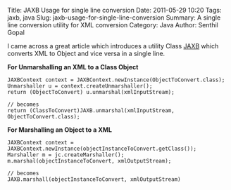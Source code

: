 Title: JAXB Usage for single line conversion
Date: 2011-05-29 10:20
Tags: jaxb, java
Slug: jaxb-usage-for-single-line-conversion
Summary: A single line conversion utility for XML conversion
Category: Java
Author: Senthil Gopal

I came across a great article which introduces a utility Class [JAXB](http://download.oracle.com/javase/6/docs/api/javax/xml/bind/JAXB.htm) which converts XML to Object and vice versa in a single line.

**For Unmarshalling an XML to a Class Object**

    JAXBContext context = JAXBContext.newInstance(ObjectToConvert.class);
    Unmarshaller u = context.createUnmarshaller();
    return (ObjectToConvert) u.unmarshal(xmlInputStream);

    // becomes
    return (ClassToConvert)JAXB.unmarshal(xmlInputStream, ObjectToConvert.class);


**For Marshalling an Object to a XML**

    JAXBContext context = JAXBContext.newInstance(objectInstanceToConvert.getClass());
    Marshaller m = jc.createMarshaller();
    m.marshal(objectInstanceToConvert, xmlOutputStream);

    // becomes
    JAXB.marshall(objectInstanceToConvert, xmlOutputStream)
